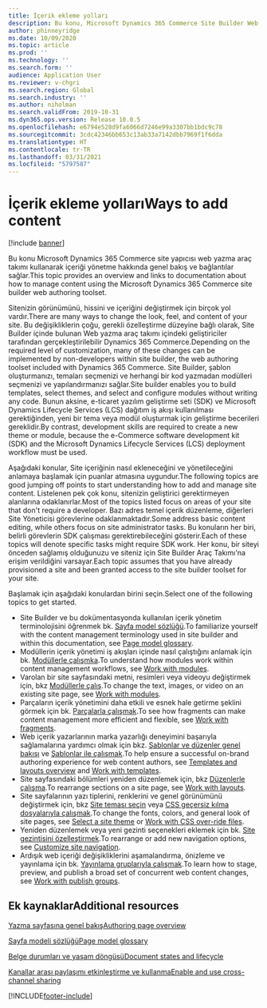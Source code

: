 ```yaml
---
title: İçerik ekleme yolları
description: Bu konu, Microsoft Dynamics 365 Commerce Site Builder Web yazma aracı kümesi kullanılarak içeriğin nasıl ve nasıl başlanacağı ile ilgili genel bakış ve bağlantı sağlar.
author: phinneyridge
ms.date: 10/09/2020
ms.topic: article
ms.prod: ''
ms.technology: ''
ms.search.form: ''
audience: Application User
ms.reviewer: v-chgri
ms.search.region: Global
ms.search.industry: ''
ms.author: niholman
ms.search.validFrom: 2019-10-31
ms.dyn365.ops.version: Release 10.0.5
ms.openlocfilehash: e6794e528d9fa6066d7246e99a3307bb1bdc9c78
ms.sourcegitcommit: 3cdc42346bb653c13ab33a7142dbb7969f1f6dda
ms.translationtype: HT
ms.contentlocale: tr-TR
ms.lasthandoff: 03/31/2021
ms.locfileid: "5797587"
---
```

# <a name="ways-to-add-content"></a><span data-ttu-id="04848-103">İçerik ekleme yolları</span><span class="sxs-lookup"><span data-stu-id="04848-103">Ways to add content</span></span>

[!include [banner](includes/banner.md)]

<span data-ttu-id="04848-104">Bu konu Microsoft Dynamics 365 Commerce site yapıcısı web yazma araç takımı kullanarak içeriği yönetme hakkında genel bakış ve bağlantılar sağlar.</span><span class="sxs-lookup"><span data-stu-id="04848-104">This topic provides an overview and links to documentation about how to manage content using the Microsoft Dynamics 365 Commerce site builder web authoring toolset.</span></span>

<span data-ttu-id="04848-105">Sitenizin görünümünü, hissini ve içeriğini değiştirmek için birçok yol vardır.</span><span class="sxs-lookup"><span data-stu-id="04848-105">There are many ways to change the look, feel, and content of your site.</span></span> <span data-ttu-id="04848-106">Bu değişikliklerin çoğu, gerekli özelleştirme düzeyine bağlı olarak, Site Builder içinde bulunan Web yazma araç takımı içindeki geliştiriciler tarafından gerçekleştirilebilir Dynamics 365 Commerce.</span><span class="sxs-lookup"><span data-stu-id="04848-106">Depending on the required level of customization, many of these changes can be implemented by non-developers within site builder, the web authoring toolset included with Dynamics 365 Commerce.</span></span> <span data-ttu-id="04848-107">Site Builder, şablon oluşturmanızı, temaları seçmenizi ve herhangi bir kod yazmadan modülleri seçmenizi ve yapılandırmanızı sağlar.</span><span class="sxs-lookup"><span data-stu-id="04848-107">Site builder enables you to build templates, select themes, and select and configure modules without writing any code.</span></span> <span data-ttu-id="04848-108">Bunun aksine, e-ticaret yazılım geliştirme seti (SDK) ve Microsoft Dynamics Lifecycle Services (LCS) dağıtım iş akışı kullanılması gerektiğinden, yeni bir tema veya modül oluşturmak için geliştirme becerileri gereklidir.</span><span class="sxs-lookup"><span data-stu-id="04848-108">By contrast, development skills are required to create a new theme or module, because the e-Commerce software development kit (SDK) and the Microsoft Dynamics Lifecycle Services (LCS) deployment workflow must be used.</span></span>

<span data-ttu-id="04848-109">Aşağıdaki konular, Site içeriğinin nasıl ekleneceğini ve yönetileceğini anlamaya başlamak için puanlar atmasına uygundur.</span><span class="sxs-lookup"><span data-stu-id="04848-109">The following topics are good jumping off points to start understanding how to add and manage site content.</span></span> <span data-ttu-id="04848-110">Listelenen pek çok konu, sitenizin geliştirici gerektirmeyen alanlarına odaklanırlar.</span><span class="sxs-lookup"><span data-stu-id="04848-110">Most of the topics listed focus on areas of your site that don't require a developer.</span></span> <span data-ttu-id="04848-111">Bazı adres temel içerik düzenleme, diğerleri Site Yöneticisi görevlerine odaklanmaktadır.</span><span class="sxs-lookup"><span data-stu-id="04848-111">Some address basic content editing, while others focus on site administrator tasks.</span></span> <span data-ttu-id="04848-112">Bu konuların her biri, belirli görevlerin SDK çalışması gerektirebileceğini gösterir.</span><span class="sxs-lookup"><span data-stu-id="04848-112">Each of these topics will denote specific tasks might require SDK work.</span></span> <span data-ttu-id="04848-113">Her konu, bir siteyi önceden sağlamış olduğunuzu ve siteniz için Site Builder Araç Takımı'na erişim verildiğini varsayar.</span><span class="sxs-lookup"><span data-stu-id="04848-113">Each topic assumes that you have already provisioned a site and been granted access to the site builder toolset for your site.</span></span>

<span data-ttu-id="04848-114">Başlamak için aşağıdaki konulardan birini seçin.</span><span class="sxs-lookup"><span data-stu-id="04848-114">Select one of the following topics to get started.</span></span>

- <span data-ttu-id="04848-115">Site Builder ve bu dokümentasyonda kullanılan içerik yönetim terminolojisini öğrenmek bk. [Sayfa model sözlüğü](page-elements-overview.md).</span><span class="sxs-lookup"><span data-stu-id="04848-115">To familiarize yourself with the content management terminology used in site builder and within this documentation, see [Page model glossary](page-elements-overview.md).</span></span>
- <span data-ttu-id="04848-116">Modüllerin içerik yönetimi iş akışları içinde nasıl çalıştığını anlamak için bk. [Modüllerle çalışmka](work-with-modules.md).</span><span class="sxs-lookup"><span data-stu-id="04848-116">To understand how modules work within content management workflows, see [Work with modules](work-with-modules.md).</span></span>
- <span data-ttu-id="04848-117">Varolan bir site sayfasındaki metni, resimleri veya videoyu değiştirmek için, bkz [Modüllerle çalış](work-with-modules.md).</span><span class="sxs-lookup"><span data-stu-id="04848-117">To change the text, images, or video on an existing site page, see [Work with modules](work-with-modules.md).</span></span>
- <span data-ttu-id="04848-118">Parçaların içerik yönetimini daha etkili ve esnek hale getirme şeklini görmek için bk. [Parçalarla çalışmak](work-with-fragments.md).</span><span class="sxs-lookup"><span data-stu-id="04848-118">To see how fragments can make content management more efficient and flexible, see [Work with fragments](work-with-fragments.md).</span></span>
- <span data-ttu-id="04848-119">Web içerik yazarlarının marka yazarlığı deneyimini başarıyla sağlamalarına yardımcı olmak için bkz. [Şablonlar ve düzenler genel bakışı](templates-layouts-overview.md) ve [Şablonlar ile çalışmak](work-with-templates.md).</span><span class="sxs-lookup"><span data-stu-id="04848-119">To help ensure a successful on-brand authoring experience for web content authors, see [Templates and layouts overview](templates-layouts-overview.md) and [Work with templates](work-with-templates.md).</span></span>
- <span data-ttu-id="04848-120">Site sayfasındaki bölümleri yeniden düzenlemek için, bkz [Düzenlerle çalışma](work-with-layouts.md).</span><span class="sxs-lookup"><span data-stu-id="04848-120">To rearrange sections on a site page, see [Work with layouts](work-with-layouts.md).</span></span>
- <span data-ttu-id="04848-121">Site sayfalarının yazı tiplerini, renklerini ve genel görünümünü değiştirmek için, bkz [Site teması seçin](select-site-theme.md) veya [CSS geçersiz kılma dosyalarıyla çalışmak](css-override-files.md).</span><span class="sxs-lookup"><span data-stu-id="04848-121">To change the fonts, colors, and general look of site pages, see [Select a site theme](select-site-theme.md) or [Work with CSS over-ride files](css-override-files.md).</span></span>
- <span data-ttu-id="04848-122">Yeniden düzenlemek veya yeni gezinti seçenekleri eklemek için bk. [Site gezintisini özelleştirmek](customize-site-navigation.md).</span><span class="sxs-lookup"><span data-stu-id="04848-122">To rearrange or add new navigation options, see [Customize site navigation](customize-site-navigation.md).</span></span>
- <span data-ttu-id="04848-123">Ardışık web içeriği değişikliklerini aşamalandırma, önizleme ve yayınlama için bk. [Yayınlama gruplarıyla çalışmak](publish-groups.md).</span><span class="sxs-lookup"><span data-stu-id="04848-123">To learn how to stage, preview, and publish a broad set of concurrent web content changes, see [Work with publish groups](publish-groups.md).</span></span>

## <a name="additional-resources"></a><span data-ttu-id="04848-124">Ek kaynaklar</span><span class="sxs-lookup"><span data-stu-id="04848-124">Additional resources</span></span>

[<span data-ttu-id="04848-125">Yazma sayfasına genel bakış</span><span class="sxs-lookup"><span data-stu-id="04848-125">Authoring page overview</span></span>](authoring-home-overview.md)

[<span data-ttu-id="04848-126">Sayfa modeli sözlüğü</span><span class="sxs-lookup"><span data-stu-id="04848-126">Page model glossary</span></span>](page-elements-overview.md)

[<span data-ttu-id="04848-127">Belge durumları ve yaşam döngüsü</span><span class="sxs-lookup"><span data-stu-id="04848-127">Document states and lifecycle</span></span>](document-states-overview.md)

[<span data-ttu-id="04848-128">Kanallar arası paylaşımı etkinleştirme ve kullanma</span><span class="sxs-lookup"><span data-stu-id="04848-128">Enable and use cross-channel sharing</span></span>](cross-channel-sharing.md)


[!INCLUDE[footer-include](../includes/footer-banner.md)]
